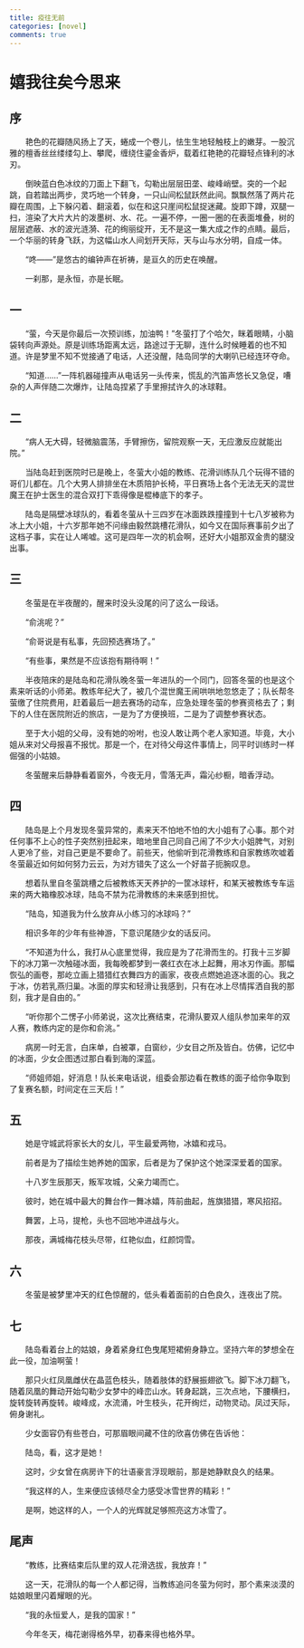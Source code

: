 ```yaml
---
title: 疫往无前
categories: [novel]
comments: true
---
```

# 嬉我往矣今思来
## 序

　　艳色的花瓣随风扬上了天，蜷成一个卷儿，怯生生地轻触枝上的嫩芽。一股沉雅的檀香丝丝缕缕勾上、攀爬，缠绕住鎏金香炉，载着红艳艳的花瓣轻点锋利的冰刃。

　　倒映蓝白色冰纹的刀面上下翻飞，勾勒出层层田垄、峻峰峭壁。突的一个起跳，自若踏出两步，灵巧地一个转身，一只山间松鼠跃然此间。飘飘然落了两片花瓣在周围，上下躲闪着、翻滚着，似在和这只崖间松鼠捉迷藏。旋即下蹲，双腿一扫，渲染了大片大片的泼墨树、水、花。一遍不停，一圈一圈的在表面堆叠，树的层层遮蔽、水的波光涟漪、花的绚丽绽开，无不是这一集大成之作的点睛。最后，一个华丽的转身飞跃，为这幅山水人间划开天际，天与山与水分明，自成一体。

　　“咚——”是悠古的编钟声在祈祷，是亘久的历史在唤醒。

　　一刹那，是永恒，亦是长眠。

## 一

　　“萤，今天是你最后一次预训练，加油鸭！”冬萤打了个哈欠，眯着眼睛，小脑袋转向声源处。原是训练场距离太远，路途过于无聊，连什么时候睡着的也不知道。许是梦里不知不觉接通了电话，人还没醒，陆岛同学的大喇叭已经连环夺命。

　　“知道……”一阵机器碰撞声从电话另一头传来，慌乱的汽笛声悠长又急促，嘈杂的人声伴随二次爆炸，让陆岛捏紧了手里擦拭许久的冰球鞋。

## 二

　　“病人无大碍，轻微脑震荡，手臂擦伤，留院观察一天，无应激反应就能出院。”

　　当陆岛赶到医院时已是晚上，冬萤大小姐的教练、花滑训练队几个玩得不错的哥们儿都在。几个大男人排排坐在木质陪护长椅，平日赛场上各个无法无天的混世魔王在护士医生的混合双打下乖得像是棍棒底下的孝子。

　　陆岛是隔壁冰球队的，看着冬萤从十三四岁在冰面跌跌撞撞到十七八岁被称为冰上大小姐，十六岁那年她不问缘由毅然跳槽花滑队，如今又在国际赛事前夕出了这档子事，实在让人唏嘘。这可是四年一次的机会啊，还好大小姐那双金贵的腿没出事。

## 三

　　冬萤是在半夜醒的，醒来时没头没尾的问了这么一段话。

　　“俞洮呢？”

　　“俞哥说是有私事，先回预选赛场了。”

　　“有些事，果然是不应该抱有期待啊！”

　　半夜陪床的是陆岛和花滑队晚冬萤一年进队的一个同门，回答冬萤的也是这个素来听话的小师弟。教练年纪大了，被几个混世魔王闹哄哄地忽悠走了；队长帮冬萤缴了住院费用，赶着最后一趟去赛场的动车，应急处理冬萤的参赛资格去了；剩下的人住在医院附近的旅店，一是为了方便换班，二是为了调整参赛状态。

　　至于大小姐的父母，没有她的吩咐，也没人敢让两个老人家知道。毕竟，大小姐从来对父母报喜不报忧。那是一个，在对待父母这件事情上，同平时训练时一样倔强的小姑娘。

　　冬萤醒来后静静看着窗外，今夜无月，雪落无声，霜沁纱橱，暗香浮动。

## 四

　　陆岛是上个月发现冬萤异常的，素来天不怕地不怕的大小姐有了心事。那个对任何事不上心的性子突然别扭起来，暗地里自己同自己闹了不少大小姐脾气，对别人更冷了些，对自己更是不要命了。前些天，他偷听到花滑教练和自家教练吹嘘着冬萤最近如何如何努力云云，为对方错失了这么一个好苗子扼腕叹息。

　　想着队里自冬萤跳槽之后被教练天天养护的一筐冰球杆，和某天被教练专车运来的两大箱橡胶冰球，陆岛不禁为花滑教练的未来感到担忧。

　　“陆岛，知道我为什么放弃从小练习的冰球吗？”

　　相识多年的少年有些神游，下意识尾随少女的话反问。

　　“不知道为什么，我打从心底里觉得，我应是为了花滑而生的。打我十三岁脚下的冰刀第一次触碰冰面，我每晚都梦到一袭红衣在冰上起舞，用冰刃作画。那幅恢弘的画卷，那屹立画上猎猎红衣舞四方的画家，夜夜点燃她追逐冰面的心。我之于冰，仿若乳燕归巢。冰面的厚实和轻滑让我感到，只有在冰上尽情挥洒自我的那刻，我才是自由的。”

　　“听你那个二愣子小师弟说，这次比赛结束，花滑队要双人组队参加来年的双人赛，教练内定的是你和俞洮。”

　　病房一时无言，白床单，白被罩，白窗纱，少女目之所及皆白。仿佛，记忆中的冰面，少女企图透过那白看到海的深蓝。

　　“师姐师姐，好消息！队长来电话说，组委会那边看在教练的面子给你争取到了复赛名额，时间定在三天后！”

## 五

　　她是守城武将家长大的女儿，平生最爱两物，冰嬉和戎马。

　　前者是为了描绘生她养她的国家，后者是为了保护这个她深深爱着的国家。

　　十八岁生辰那天，叛军攻城，父亲力竭而亡。

　　彼时，她在城中最大的舞台作一舞冰嬉，阵前曲起，旌旗猎猎，寒风招招。

　　舞罢，上马，提枪，头也不回地冲进战与火。

　　那夜，满城梅花枝头尽带，红艳似血，红颜饲雪。

## 六

　　冬萤是被梦里冲天的红色惊醒的，低头看着面前的白色良久，连夜出了院。

## 七

　　陆岛看着台上的姑娘，身着紧身红色曳尾短裙俯身静立。坚持六年的梦想全在此一役，加油啊萤！

　　那只火红凤凰雌伏在晶蓝色枝头，随着肢体的舒展振翅欲飞。脚下冰刀翻飞，随着凤凰的舞动开始勾勒少女梦中的峰峦山水。转身起跳，三次点地，下腰横扫，旋转旋转再旋转。峻峰成，水流涌，叶生枝头，花开绚烂，动物灵动。凤过天际，俯身谢礼。

　　少女面容仍有些苍白，可那眉眼间藏不住的欣喜仿佛在告诉他：

　　陆岛，看，这才是她！

　　这时，少女曾在病房许下的壮语豪言浮现眼前，那是她静默良久的结果。

　　“我这样的人，生来便应该倾尽全力感受冰雪世界的精彩！”

　　是啊，她这样的人，一个人的光辉就足够照亮这方冰雪了。

## 尾声

　　“教练，比赛结束后队里的双人花滑选拔，我放弃！”

　　这一天，花滑队的每一个人都记得，当教练追问冬萤为何时，那个素来淡漠的姑娘眼里闪着耀眼的光。

　　“我的永恒爱人，是我的国家！”

　　今年冬天，梅花谢得格外早，初春来得也格外早。
